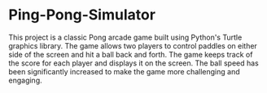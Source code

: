 # Ping-Pong-Simulator
This project is a classic Pong arcade game built using Python's Turtle graphics library. The game allows two players to control paddles on either side of the screen and hit a ball back and forth. The game keeps track of the score for each player and displays it on the screen. The ball speed has been significantly increased to make the game more challenging and engaging.
